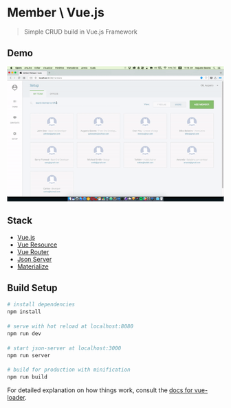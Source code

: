 # Member \ Vue.js

> Simple CRUD build in Vue.js Framework

## Demo
![Demo](demo/demo.gif)

## Stack
* [Vue.js](vuejs.org)
* [Vue Resource](https://github.com/pagekit/vue-resource)
* [Vue Router](https://github.com/vuejs/vue-router)
* [Json Server](https://github.com/typicode/json-server)
* [Materialize](http://materializecss.com)

## Build Setup

``` bash
# install dependencies
npm install

# serve with hot reload at localhost:8080
npm run dev

# start json-server at localhost:3000
npm run server

# build for production with minification
npm run build
```

For detailed explanation on how things work, consult the [docs for vue-loader](http://vuejs.github.io/vue-loader).
